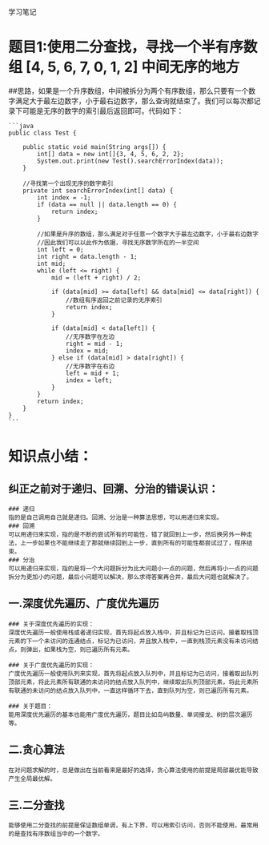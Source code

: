 学习笔记

# 题目1:使用二分查找，寻找一个半有序数组 [4, 5, 6, 7, 0, 1, 2] 中间无序的地方

##思路，如果是一个升序数组，中间被拆分为两个有序数组，那么只要有一个数字满足大于最左边数字，小于最右边数字，那么查询就结束了。我们可以每次都记录下可能是无序的数字的索引最后返回即可。代码如下：


    ```java
    public class Test {
    
        public static void main(String args[]) {
            int[] data = new int[]{3, 4, 5, 6, 2, 2};
            System.out.print(new Test().searchErrorIndex(data));
        }
    
        //寻找第一个出现无序的数字索引
        private int searchErrorIndex(int[] data) {
            int index = -1;
            if (data == null || data.length == 0) {
                return index;
            }
    
            //如果是升序的数组，那么满足对于任意一个数字大于最左边数字，小于最右边数字
            //因此我们可以以此作为依据，寻找无序数字所在的一半空间
            int left = 0;
            int right = data.length - 1;
            int mid;
            while (left <= right) {
                mid = (left + right) / 2;
    
                if (data[mid] >= data[left] && data[mid] <= data[right]) {
                    //数组有序返回之前记录的无序索引
                    return index;
                }
    
                if (data[mid] < data[left]) {
                    //无序数字在左边
                    right = mid - 1;
                    index = mid;
                } else if (data[mid] > data[right]) {
                    //无序数字在右边
                    left = mid + 1;
                    index = left;
                }
            }
            return index;
        }
    }
    ```

# 知识点小结：

## 纠正之前对于递归、回溯、分治的错误认识：
	### 递归
	指的是自己调用自己就是递归。回溯、分治是一种算法思想，可以用递归来实现。
	### 回溯
	可以用递归来实现，指的是不断的尝试所有的可能性，错了就回到上一步，然后换另外一种走法，上一步如果也不能继续走了那就继续回到上一步，直到所有的可能性都尝试过了，程序结束。
	### 分治
	可以用递归来实现，指的是将一个大问题拆分为比大问题小一点的问题，然后再将小一点的问题拆分为更加小的问题，最后小问题可以解决，那么求得答案再合并，最后大问题也就解决了。


## 一.深度优先遍历、广度优先遍历

	### 关于深度优先遍历的实现：
	深度优先遍历一般使用栈或者递归实现，首先将起点放入栈中，并且标记为已访问，接着取栈顶元素的下一个未访问的连通结点，标记为已访问，并且放入栈中，一直到栈顶元素没有未访问结点，则弹出，如果栈为空，则已遍历所有元素。

	### 关于广度优先遍历的实现：
	广度优先遍历一般使用队列来实现，首先将起点放入队列中，并且标记为已访问，接着取出队列顶部元素，将此元素所有联通的未访问的结点放入队列中，继续取出队列顶部元素，将此元素所有联通的未访问的结点放入队列中，一直这样循环下去，直到队列为空，则已遍历所有元素。

	### 关于题目：
	能用深度优先遍历的基本也能用广度优先遍历，题目比如岛屿数量、单词接龙、树的层次遍历等。

## 二.贪心算法
	在对问题求解的时，总是做出在当前看来是最好的选择，贪心算法使用的前提是局部最优能导致产生全局最优解。

## 三.二分查找
	能够使用二分查找的前提是保证数组单调，有上下界，可以用索引访问，否则不能使用，最常用的是查找有序数组当中的一个数字。